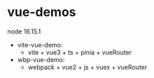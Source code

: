 # vue-demos

node 16.15.1

- vite-vue-demo:
  - vite + vue3 + ts + pinia + vueRouter
- wbp-vue-demo:
  - webpack + vue2 + js + vuex + vueRouter